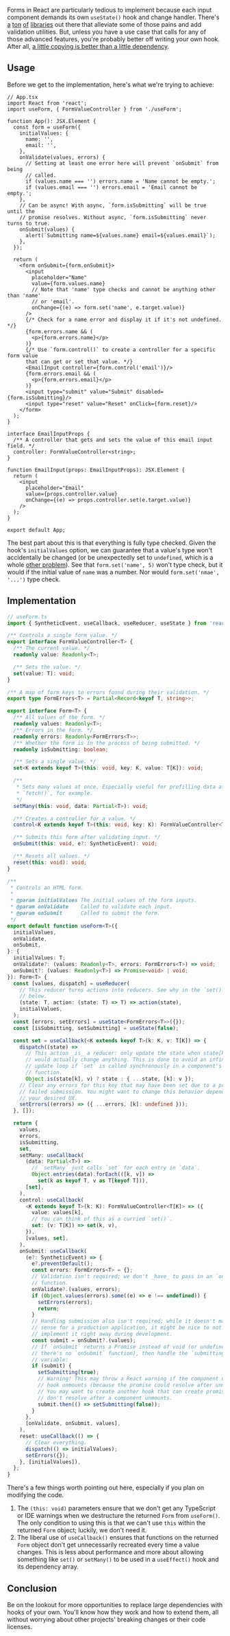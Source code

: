 Forms in React are particularly tedious to implement because each input component demands its own `useState()` hook and
change handler.
There's [a](https://final-form.org/react) [ton](https://react-hook-form.com/) [of](https://www.telerik.com/kendo-react-ui/components/form/) [libraries](https://formik.org/)
out there that alleviate some of those pains and add validation utilities. But, unless you have a use case that calls
for any of those advanced features, you're probably better off writing your own hook. After
all, [a little copying is better than a little dependency](https://www.youtube.com/watch?v=PAAkCSZUG1c&t=9m28s).

## Usage

Before we get to the implementation, here's what we're trying to achieve:

```tsx
// App.tsx
import React from 'react';
import useForm, { FormValueController } from './useForm';

function App(): JSX.Element {
  const form = useForm({
    initialValues: {
      name: '',
      email: '',
    },
    onValidate(values, errors) {
      // Setting at least one error here will prevent `onSubmit` from being
      // called.
      if (values.name === '') errors.name = 'Name cannot be empty.';
      if (values.email === '') errors.email = 'Email cannot be empty.';
    },
    // Can be async! With async, `form.isSubmitting` will be true until the
    // promise resolves. Without async, `form.isSubmitting` never turns to true.
    onSubmit(values) {
      alert(`Submitting name=${values.name} email=${values.email}`);
    },
  });

  return (
    <form onSubmit={form.onSubmit}>
      <input
        placeholder="Name"
        value={form.values.name}
        // Note that 'name' type checks and cannot be anything other than 'name'
        // or 'email'. 
        onChange={(e) => form.set('name', e.target.value)}
      />
      {/* Check for a name error and display it if it's not undefined. */}
      {form.errors.name && (
        <p>{form.errors.name}</p>
      )}
      {/* Use `form.control()` to create a controller for a specific form value 
      that can get or set that value. */}
      <EmailInput controller={form.control('email')}/>
      {form.errors.email && (
        <p>{form.errors.email}</p>
      )}
      <input type="submit" value="Submit" disabled={form.isSubmitting}/>
      <input type="reset" value="Reset" onClick={form.reset}/>
    </form>
  );
}

interface EmailInputProps {
  /** A controller that gets and sets the value of this email input field. */
  controller: FormValueController<string>;
}

function EmailInput(props: EmailInputProps): JSX.Element {
  return (
    <input
      placeholder="Email"
      value={props.controller.value}
      onChange={(e) => props.controller.set(e.target.value)}
    />
  );
}

export default App;
```

The best part about this is that everything is fully type checked. Given the hook's `initialValues` option, we can
guarantee that a value's type won't accidentally be changed (or be unexpectedly set to `undefined`, which is a
whole [other problem](https://stackoverflow.com/questions/37427508/react-changing-an-uncontrolled-input)). See
that `form.set('name', 5)` won't type check, but it would if the initial value of `name` was a number. Nor
would `form.set('nmae', '...')` type check.

## Implementation

```ts
// useForm.ts
import { SyntheticEvent, useCallback, useReducer, useState } from 'react';

/** Controls a single form value. */
export interface FormValueController<T> {
  /** The current value. */
  readonly value: Readonly<T>;

  /** Sets the value. */
  set(value: T): void;
}

/** A map of form keys to errors found during their validation. */
export type FormErrors<T> = Partial<Record<keyof T, string>>;

export interface Form<T> {
  /** All values of the form. */
  readonly values: Readonly<T>;
  /** Errors in the form. */
  readonly errors: Readonly<FormErrors<T>>;
  /** Whether the form is in the process of being submitted. */
  readonly isSubmitting: boolean;

  /** Sets a single value. */
  set<K extends keyof T>(this: void, key: K, value: T[K]): void;

  /**
   * Sets many values at once. Especially useful for prefilling data after a
   * `fetch()`, for example.
   */
  setMany(this: void, data: Partial<T>): void;

  /** Creates a controller for a value. */
  control<K extends keyof T>(this: void, key: K): FormValueController<T[K]>;

  /** Submits this form after validating input. */
  onSubmit(this: void, e?: SyntheticEvent): void;

  /** Resets all values. */
  reset(this: void): void;
}

/**
 * Controls an HTML form.
 * 
 * @param initialValues The initial values of the form inputs.
 * @param onValidate    Called to validate each input.
 * @param onSubmit      Called to submit the form.
 */
export default function useForm<T>({
  initialValues,
  onValidate,
  onSubmit,
}: {
  initialValues: T;
  onValidate?: (values: Readonly<T>, errors: FormErrors<T>) => void;
  onSubmit?: (values: Readonly<T>) => Promise<void> | void;
}): Form<T> {
  const [values, dispatch] = useReducer(
    // This reducer turns actions into reducers. See why in the `set()` function
    // below.
    (state: T, action: (state: T) => T) => action(state),
    initialValues,
  );
  const [errors, setErrors] = useState<FormErrors<T>>({});
  const [isSubmitting, setSubmitting] = useState(false);

  const set = useCallback(<K extends keyof T>(k: K, v: T[K]) => {
    dispatch((state) =>
      // This action _is_ a reducer: only update the state when state[k] = v 
      // would actually change anything. This is done to avoid an infinite
      // update loop if `set` is called synchronously in a component's render 
      // function.
      Object.is(state[k], v) ? state : { ...state, [k]: v });
    // Clear any errors for this key that may have been set due to a previously
    // failed submission. You might want to change this behavior depending on
    // your desired UX.
    setErrors((errors) => ({ ...errors, [k]: undefined }));
  }, []);

  return {
    values,
    errors,
    isSubmitting,
    set,
    setMany: useCallback(
      (data: Partial<T>) =>
        // `setMany` just calls `set` for each entry in `data`.
        Object.entries(data).forEach(([k, v]) =>
          set(k as keyof T, v as T[keyof T])),
      [set],
    ),
    control: useCallback(
      <K extends keyof T>(k: K): FormValueController<T[K]> => ({
        value: values[k],
        // You can think of this as a curried `set()`.
        set: (v: T[K]) => set(k, v),
      }),
      [values, set],
    ),
    onSubmit: useCallback(
      (e?: SyntheticEvent) => {
        e?.preventDefault();
        const errors: FormErrors<T> = {};
        // Validation isn't required; we don't _have_ to pass in an `onValidate` 
        // function.
        onValidate?.(values, errors);
        if (Object.values(errors).some((e) => e !== undefined)) {
          setErrors(errors);
          return;
        }
        // Handling submission also isn't required; while it doesn't make much
        // sense for a production application, it might be nice to not have to
        // implement it right away during development.
        const submit = onSubmit?.(values);
        // If `onSubmit` returns a Promise instead of void (or undefined if
        // there's no `onSubmit` function), then handle the `submitting` state 
        // variable:
        if (submit) {
          setSubmitting(true);
          // Warning! This may throw a React warning if the component using this
          // hook unmounts (because the promise could resolve after unmount).
          // You may want to create another hook that can create promises that
          // don't resolve after a component unmounts.
          submit.then(() => setSubmitting(false));
        }
      },
      [onValidate, onSubmit, values],
    ),
    reset: useCallback(() => {
      // Clear everything.
      dispatch(() => initialValues);
      setErrors({});
    }, [initialValues]),
  };
}
```

There's a few things worth pointing out here, especially if you plan on modifying the code.

1. The `(this: void)` parameters ensure that we don't get any TypeScript or IDE warnings when we destructure the
   returned `Form` from `useForm()`. The only condition to using this is that we can't use `this` within the
   returned `Form` object; luckily, we don't need it.
2. The liberal use of `useCallback()` ensures that functions on the returned `Form` object don't get unnecessarily
   recreated every time a value changes. This is less about performance and more about allowing something like `set()`
   or `setMany()` to be used in a `useEffect()` hook and its dependency array.

## Conclusion

Be on the lookout for more opportunities to replace large dependencies with hooks of your own. You'll know how they work
and how to extend them, all without worrying about other projects' breaking changes or their code licenses.
